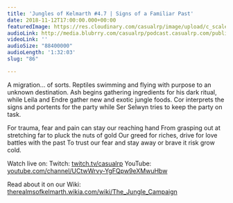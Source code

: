 ```yaml
---
title: 'Jungles of Kelmarth #4.7 | Signs of a Familiar Past'
date: 2018-11-12T17:00:00.000+00:00
featuredImage: https://res.cloudinary.com/casualrp/image/upload/c_scale,f_auto,w_1600/chapter4/Copy_of_fullsizeoutput_e2d
audioLink: http://media.blubrry.com/casualrp/podcast.casualrp.com/public/Chapter%204%20Ep.%207%20_%20Signs%20of%20a%20Familiar%20Past.mp3
videoLink: ''
audioSize: "88400000"
audioLength: '1:32:03'
slug: "86"

---
```

A migration... of sorts. Reptiles swimming and flying with purpose to an unknown destination. Ash begins gathering ingredients for his dark ritual, while Leila and Endre gather new and exotic jungle foods. Cor interprets the signs and portents for the party while Ser Selwyn tries to keep the party on task.

For trauma, fear and pain can stay our reaching hand
From grasping out at stretching far to pluck the nuts of gold
Our greed for riches, drive for love battles with the past
To trust our fear and stay away or brave it risk grow cold.

Watch live on:
Twitch: [twitch.tv/casualrp](https://www.twitch.tv/casualrp)
YouTube: [youtube.com/channel/UCtwWrvy-YgFQpw9eXMwuHbw](https://www.youtube.com/channel/UCtwWrvy-YgFQpw9eXMwuHbw)

Read about it on our Wiki: [therealmsofkelmarth.wikia.com/wiki/The_Jungle_Campaign](http://therealmsofkelmarth.wikia.com/wiki/The_Jungle_Campaign)